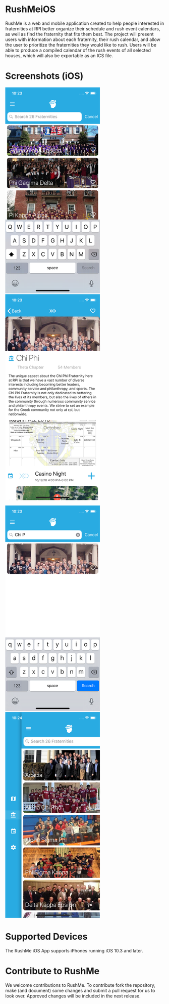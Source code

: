 # RushMeiOS
RushMe is a web and mobile application created to help people interested in fraternities at RPI better organize their schedule and rush event calendars, as well as find the fraternity that fits them best. The project will present users with information about each fraternity, their rush calendar, and allow the user to prioritize the fraternities they would like to rush. Users will be able to produce a compiled calendar of the rush events of all selected houses, which will also be exportable as an ICS file.


# Screenshots (iOS)

<img src="https://raw.githubusercontent.com/RushMeTeam/RushMeiOS/master/fastlane/screenshots/en-US/iPhone%20X-FraternityMaster.png" alt="Fraternity Master View" width="300" /> <img src="https://raw.githubusercontent.com/RushMeTeam/RushMeiOS/master/fastlane/screenshots/en-US/iPhone%20X-FraternityDetail.png" alt="Fraternity Detail View" width="300" />

<img src="https://raw.githubusercontent.com/RushMeTeam/RushMeiOS/master/fastlane/screenshots/en-US/iPhone%20X-Searched.png" alt="Fraternity Searching" width="300" /> <img src= "https://raw.githubusercontent.com/RushMeTeam/RushMeiOS/master/fastlane/screenshots/en-US/iPhone%20X-MenuOpen.png" alt="RushMe Menu" width="300" />


# Supported Devices
The RushMe iOS App supports iPhones running iOS 10.3 and later.

# Contribute to RushMe
We welcome contributions to RushMe. To contribute fork the repository, make (and document) some changes and submit a pull request for us to look over. Approved changes will be included in the next release.
